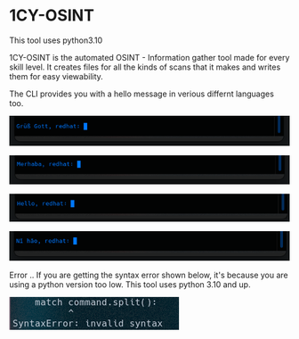 # 1CY-OSINT

This tool uses python3.10 

1CY-OSINT is the automated OSINT - Information gather tool made for every skill level.
It creates files for all the kinds of scans that it makes and writes them for easy viewability.

The CLI provides you with a hello message in verious differnt languages too.

![Screenshot](assets/Lang1.png)

![Screenshot](assets/Lang2.png)

![Screenshot](assets/Lang3.png)

![Screenshot](assets/Lang4.png)

Error ..
If you are getting the syntax error shown below, it's because you are using a python version too low. This tool uses python 3.10 and up.

![Screenshot](assets/error.png)
